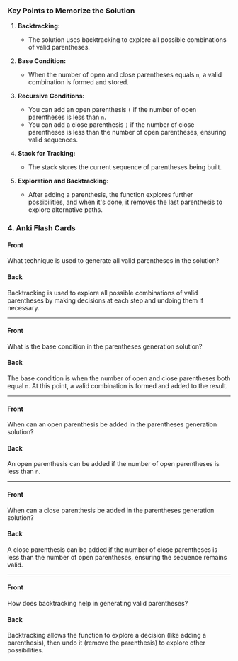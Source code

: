 ### Key Points to Memorize the Solution

1. **Backtracking:**
    - The solution uses backtracking to explore all possible combinations of valid parentheses.

2. **Base Condition:**
    - When the number of open and close parentheses equals `n`, a valid combination is formed and stored.

3. **Recursive Conditions:**
    - You can add an open parenthesis `(` if the number of open parentheses is less than `n`.
    - You can add a close parenthesis `)` if the number of close parentheses is less than the number of open
      parentheses, ensuring valid sequences.

4. **Stack for Tracking:**
    - The stack stores the current sequence of parentheses being built.

5. **Exploration and Backtracking:**
    - After adding a parenthesis, the function explores further possibilities, and when it's done, it removes the last
      parenthesis to explore alternative paths.

### 4. Anki Flash Cards

#### Front

What technique is used to generate all valid parentheses in the solution?

#### Back

Backtracking is used to explore all possible combinations of valid parentheses by making decisions at each step and
undoing them if necessary.

---

#### Front

What is the base condition in the parentheses generation solution?

#### Back

The base condition is when the number of open and close parentheses both equal `n`. At this point, a valid combination
is formed and added to the result.

---

#### Front

When can an open parenthesis be added in the parentheses generation solution?

#### Back

An open parenthesis can be added if the number of open parentheses is less than `n`.

---

#### Front

When can a close parenthesis be added in the parentheses generation solution?

#### Back

A close parenthesis can be added if the number of close parentheses is less than the number of open parentheses,
ensuring the sequence remains valid.

---

#### Front

How does backtracking help in generating valid parentheses?

#### Back

Backtracking allows the function to explore a decision (like adding a parenthesis), then undo it (remove the
parenthesis) to explore other possibilities.